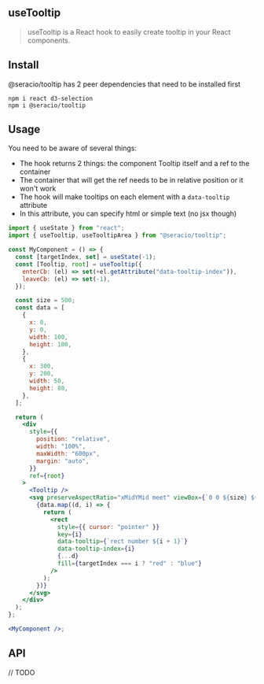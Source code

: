 ## useTooltip

> useTooltip is a React hook to easily create tooltip in your React components.

## Install

@seracio/tooltip has 2 peer dependencies that need to be installed first

```Shell
npm i react d3-selection
npm i @seracio/tooltip
```

## Usage

You need to be aware of several things:

- The hook returns 2 things: the component Tooltip itself and a ref to the container
- The container that will get the ref needs to be in relative position or it won't work
- The hook will make tooltips on each element with a `data-tooltip` attribute
- In this attribute, you can specify html or simple text (no jsx though)

```jsx
import { useState } from "react";
import { useTooltip, useTooltipArea } from "@seracio/tooltip";

const MyComponent = () => {
  const [targetIndex, set] = useState(-1);
  const [Tooltip, root] = useTooltip({
    enterCb: (el) => set(+el.getAttribute("data-tooltip-index")),
    leaveCb: (el) => set(-1),
  });

  const size = 500;
  const data = [
    {
      x: 0,
      y: 0,
      width: 100,
      height: 100,
    },
    {
      x: 300,
      y: 200,
      width: 50,
      height: 80,
    },
  ];

  return (
    <div
      style={{
        position: "relative",
        width: "100%",
        maxWidth: "600px",
        margin: "auto",
      }}
      ref={root}
    >
      <Tooltip />
      <svg preserveAspectRatio="xMidYMid meet" viewBox={`0 0 ${size} ${size}`}>
        {data.map((d, i) => {
          return (
            <rect
              style={{ cursor: "pointer" }}
              key={i}
              data-tooltip={`rect number ${i + 1}`}
              data-tooltip-index={i}
              {...d}
              fill={targetIndex === i ? "red" : "blue"}
            />
          );
        })}
      </svg>
    </div>
  );
};

<MyComponent />;
```

## API

// TODO

